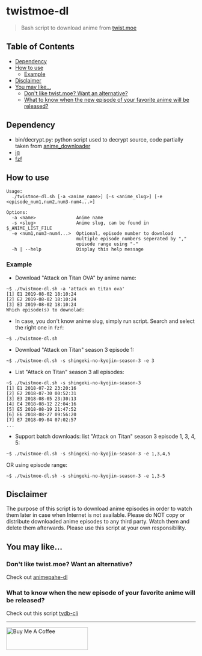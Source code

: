 # twistmoe-dl

> Bash script to download anime from [twist.moe](https://twist.moe/)

## Table of Contents

- [Dependency](#dependency)
- [How to use](#how-to-use)
  - [Example](#example)
- [Disclaimer](#disclaimer)
- [You may like...](#you-may-like)
  - [Don't like twist.moe? Want an alternative?](#dont-like-twistmoe-want-an-alternative)
  - [What to know when the new episode of your favorite anime will be released?](#what-to-know-when-the-new-episode-of-your-favorite-anime-will-be-released)

## Dependency

- bin/decrypt.py: python script used to decrypt source,
  code partially taken from [anime_downloader](https://github.com/vn-ki/anime-downloader/blob/master/anime_downloader/sites/twistmoe.py)
- [jq](https://stedolan.github.io/jq/)
- [fzf](https://github.com/junegunn/fzf)

## How to use

```
Usage:
  ./twistmoe-dl.sh [-a <anime_name>] [-s <anime_slug>] [-e <episode_num1,num2,num3-num4...>]

Options:
  -a <name>               Anime name
  -s <slug>               Anime slug, can be found in $_ANIME_LIST_FILE
  -e <num1,num3-num4...>  Optional, episode number to download
                          multiple episode numbers seperated by ","
                          episode range using "-"
  -h | --help             Display this help message
```

### Example

- Download "Attack on Titan OVA" by anime name:

```
~$ ./twistmoe-dl.sh -a 'attack on titan ova'
[1] E1 2019-08-02 18:10:24
[2] E2 2019-08-02 18:10:24
[3] E3 2019-08-02 18:10:24
Which episode(s) to downolad:
```

- In case, you don't know anime slug, simply run script. Search and select the right one in `fzf`:

```
~$ ./twistmoe-dl.sh
```

- Download "Attack on Titan" season 3 episode 1:

```
~$ ./twistmoe-dl.sh -s shingeki-no-kyojin-season-3 -e 3
```

- List "Attack on Titan" season 3 all episodes:

```
~$ ./twistmoe-dl.sh -s shingeki-no-kyojin-season-3
[1] E1 2018-07-22 23:20:16
[2] E2 2018-07-30 00:52:31
[3] E3 2018-08-05 23:30:13
[4] E4 2018-08-12 22:04:16
[5] E5 2018-08-19 21:47:52
[6] E6 2018-08-27 09:56:20
[7] E7 2018-09-04 07:02:57
...
```

- Support batch downloads: list "Attack on Titan" season 3 episode 1, 3, 4, 5:

```
~$ ./twistmoe-dl.sh -s shingeki-no-kyojin-season-3 -e 1,3,4,5
```

OR using episode range:

```
~$ ./twistmoe-dl.sh -s shingeki-no-kyojin-season-3 -e 1,3-5
```

## Disclaimer

The purpose of this script is to download anime episodes in order to watch them later in case when Internet is not available. Please do NOT copy or distribute downloaded anime episodes to any third party. Watch them and delete them afterwards. Please use this script at your own responsibility.

## You may like...

### Don't like twist.moe? Want an alternative?

Check out [animepahe-dl](https://github.com/KevCui/animepahe-dl)

### What to know when the new episode of your favorite anime will be released?

Check out this script [tvdb-cli](https://github.com/KevCui/tvdb-cli)

---

<a href="https://www.buymeacoffee.com/kevcui" target="_blank"><img src="https://cdn.buymeacoffee.com/buttons/v2/default-orange.png" alt="Buy Me A Coffee" height="60px" width="217px"></a>